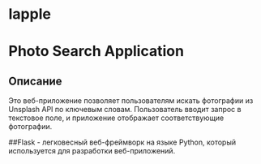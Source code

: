 # Iapple

# Photo Search Application

## Описание
Это веб-приложение позволяет пользователям искать фотографии из Unsplash API по ключевым словам. Пользователь вводит запрос в текстовое поле, и приложение отображает соответствующие фотографии.

##Flask - легковесный веб-фреймворк на языке Python, который используется для разработки веб-приложений. 


